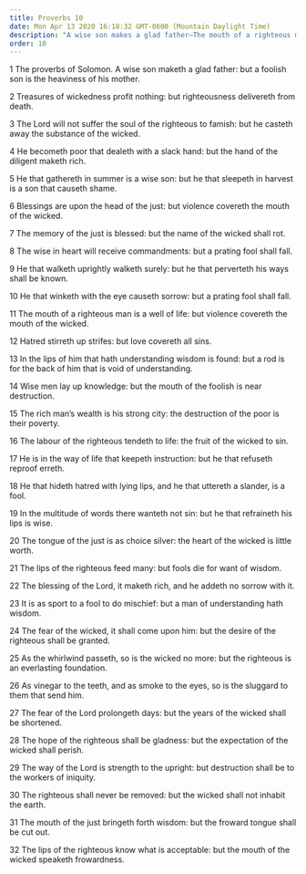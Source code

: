 ```yaml
---
title: Proverbs 10
date: Mon Apr 13 2020 16:18:32 GMT-0600 (Mountain Daylight Time)
description: "A wise son makes a glad father—The mouth of a righteous man is a well of life—He who utters slander is a fool—The desire of the righteous will be granted."
order: 10
---
```


1 The proverbs of Solomon. A wise son maketh a glad father: but a foolish son is the heaviness of his mother.

2 Treasures of wickedness profit nothing: but righteousness delivereth from death.

3 The Lord will not suffer the soul of the righteous to famish: but he casteth away the substance of the wicked.

4 He becometh poor that dealeth with a slack hand: but the hand of the diligent maketh rich.

5 He that gathereth in summer is a wise son: but he that sleepeth in harvest is a son that causeth shame.

6 Blessings are upon the head of the just: but violence covereth the mouth of the wicked.

7 The memory of the just is blessed: but the name of the wicked shall rot.

8 The wise in heart will receive commandments: but a prating fool shall fall.

9 He that walketh uprightly walketh surely: but he that perverteth his ways shall be known.

10 He that winketh with the eye causeth sorrow: but a prating fool shall fall.

11 The mouth of a righteous man is a well of life: but violence covereth the mouth of the wicked.

12 Hatred stirreth up strifes: but love covereth all sins.

13 In the lips of him that hath understanding wisdom is found: but a rod is for the back of him that is void of understanding.

14 Wise men lay up knowledge: but the mouth of the foolish is near destruction.

15 The rich man’s wealth is his strong city: the destruction of the poor is their poverty.

16 The labour of the righteous tendeth to life: the fruit of the wicked to sin.

17 He is in the way of life that keepeth instruction: but he that refuseth reproof erreth.

18 He that hideth hatred with lying lips, and he that uttereth a slander, is a fool.

19 In the multitude of words there wanteth not sin: but he that refraineth his lips is wise.

20 The tongue of the just is as choice silver: the heart of the wicked is little worth.

21 The lips of the righteous feed many: but fools die for want of wisdom.

22 The blessing of the Lord, it maketh rich, and he addeth no sorrow with it.

23 It is as sport to a fool to do mischief: but a man of understanding hath wisdom.

24 The fear of the wicked, it shall come upon him: but the desire of the righteous shall be granted.

25 As the whirlwind passeth, so is the wicked no more: but the righteous is an everlasting foundation.

26 As vinegar to the teeth, and as smoke to the eyes, so is the sluggard to them that send him.

27 The fear of the Lord prolongeth days: but the years of the wicked shall be shortened.

28 The hope of the righteous shall be gladness: but the expectation of the wicked shall perish.

29 The way of the Lord is strength to the upright: but destruction shall be to the workers of iniquity.

30 The righteous shall never be removed: but the wicked shall not inhabit the earth.

31 The mouth of the just bringeth forth wisdom: but the froward tongue shall be cut out.

32 The lips of the righteous know what is acceptable: but the mouth of the wicked speaketh frowardness.
